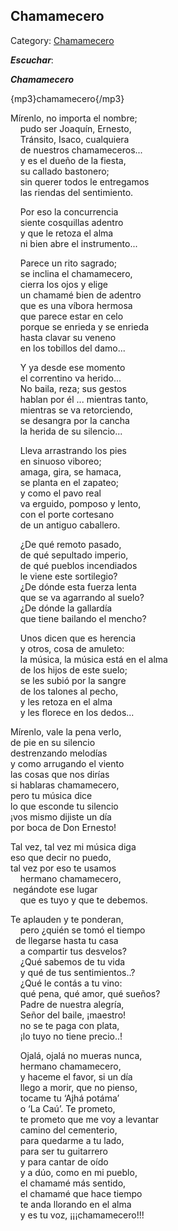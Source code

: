 ## Chamamecero

Category: [Chamamecero](http://descubrircorrientes.com.ar/2012/index.php/2400-cultura/4-musica/los-antecedentes-instrumentales-y-los-musicos-chamameceros/chamamecero)

_**Escuchar**_:

_**Chamamecero**_

{mp3}chamamecero{/mp3}

Mírenlo, no importa el nombre;  
    pudo ser Joaquín, Ernesto,  
    Tránsito, Isaco, cualquiera  
    de nuestros chamameceros...  
    y es el dueño de la fiesta,  
    su callado bastonero;  
    sin querer todos le entregamos  
    las riendas del sentimiento.

    Por eso la concurrencia  
    siente cosquillas adentro  
    y que le retoza el alma  
    ni bien abre el instrumento...

    Parece un rito sagrado;  
    se inclina el chamamecero,  
    cierra los ojos y elige  
    un chamamé bien de adentro  
    que es una víbora hermosa  
    que parece estar en celo  
    porque se enrieda y se enrieda  
    hasta clavar su veneno  
    en los tobillos del damo...

    Y ya desde ese momento  
    el correntino va herido...  
    No baila, reza; sus gestos  
    hablan por él ... mientras tanto,  
    mientras se va retorciendo,  
    se desangra por la cancha  
    la herida de su silencio...

    Lleva arrastrando los pies  
    en sinuoso viboreo;  
    amaga, gira, se hamaca,  
    se planta en el zapateo;  
    y como el pavo real  
    va erguido, pomposo y lento,  
    con el porte cortesano  
    de un antiguo caballero.

    ¿De qué remoto pasado,  
    de qué sepultado imperio,  
    de qué pueblos incendiados  
    le viene este sortilegio?  
    ¿De dónde esta fuerza lenta  
    que se va agarrando al suelo?  
    ¿De dónde la gallardía  
    que tiene bailando el mencho?

    Unos dicen que es herencia  
    y otros, cosa de amuleto:  
    la música, la música está en el alma  
    de los hijos de este suelo;  
    se les subió por la sangre  
    de los talones al pecho,  
    y les retoza en el alma  
    y les florece en los dedos...

Mírenlo, vale la pena verlo,  
de pie en su silencio  
destrenzando melodías  
y como arrugando el viento  
las cosas que nos dirías  
si hablaras chamamecero,  
pero tu música dice  
lo que esconde tu silencio  
¡vos mismo dijiste un día  
por boca de Don Ernesto!

Tal vez, tal vez mi música diga  
eso que decir no puedo,  
tal vez por eso te usamos  
    hermano chamamecero,  
 negándote ese lugar  
    que es tuyo y que te debemos.

Te aplauden y te ponderan,  
    pero ¿quién se tomó el tiempo  
  de llegarse hasta tu casa  
    a compartir tus desvelos?  
    ¿Qué sabemos de tu vida  
    y qué de tus sentimientos..?  
    ¿Qué le contás a tu vino:  
    qué pena, qué amor, qué sueños?  
    Padre de nuestra alegría,  
    Señor del baile, ¡maestro!  
    no se te paga con plata,  
    ¡lo tuyo no tiene precio..!

    Ojalá, ojalá no mueras nunca,  
    hermano chamamecero,  
    y haceme el favor, si un día  
    llego a morir, que no pienso,  
    tocame tu ‘Ajhá potáma’  
    o ‘La Caú’. Te prometo,  
    te prometo que me voy a levantar  
    camino del cementerio,  
    para quedarme a tu lado,  
    para ser tu guitarrero  
    y para cantar de oído  
    y a dúo, como en mi pueblo,  
    el chamamé más sentido,  
    el chamamé que hace tiempo  
    te anda llorando en el alma  
    y es tu voz, ¡¡¡chamamecero!!!